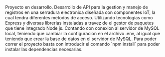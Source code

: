 Proyecto en desarrollo.
Desarrollo de API para la gestion y manejo de registros en una serradura electronica diseñada con componentes IoT, la cual tendra diferentes metodos de acceso.
Utilizando tecnologias como Express y diversas librerias instaladas a travez de el gestor de paquetes que tiene integrado Node js.
Contando con conexion al servidor de MySQL local, teniendo que cambiar la configuracion en el archivo .env, al igual que teniendo que crear la base de datos en el servidor de MySQL.
Para poder correr el proyecto basta con introducir el comando ´npm install´ para poder instalar las dependencias necesarias. 
